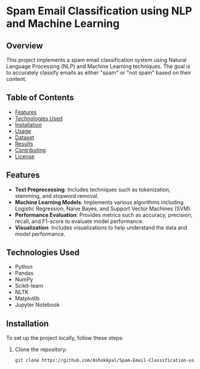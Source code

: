 # Spam Email Classification using NLP and Machine Learning

## Overview

This project implements a spam email classification system using Natural Language Processing (NLP) and Machine Learning techniques. The goal is to accurately classify emails as either "spam" or "not spam" based on their content.

## Table of Contents

- [Features](#features)
- [Technologies Used](#technologies-used)
- [Installation](#installation)
- [Usage](#usage)
- [Dataset](#dataset)
- [Results](#results)
- [Contributing](#contributing)
- [License](#license)

## Features

- **Text Preprocessing**: Includes techniques such as tokenization, stemming, and stopword removal.
- **Machine Learning Models**: Implements various algorithms including Logistic Regression, Naive Bayes, and Support Vector Machines (SVM).
- **Performance Evaluation**: Provides metrics such as accuracy, precision, recall, and F1-score to evaluate model performance.
- **Visualization**: Includes visualizations to help understand the data and model performance.

## Technologies Used

- Python
- Pandas
- NumPy
- Scikit-learn
- NLTK
- Matplotlib
- Jupyter Notebook

## Installation

To set up the project locally, follow these steps:

1. Clone the repository:
   ```bash
   git clone https://github.com/Ashokkpal/Spam-Email-Classification-using-NLP-and-Machine-Learning-main.git
